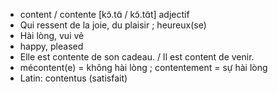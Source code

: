 
- content / contente	[kɔ̃.tɑ̃ / kɔ̃.tɑ̃t]	adjectif
- Qui ressent de la joie, du plaisir ; heureux(se)
- Hài lòng, vui vẻ
- happy, pleased
- Elle est contente de son cadeau. / Il est content de venir.
- mécontent(e) = không hài lòng ; contentement = sự hài lòng
- Latin: contentus (satisfait)